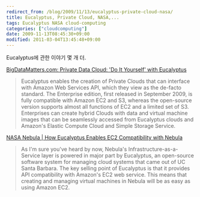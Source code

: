 ```yaml
---
redirect_from: /blog/2009/11/13/eucalyptus-private-cloud-nasa/
title: Eucalyptus, Private Cloud, NASA,...
tags: Eucalyptus NASA cloud-computing
categories: ["cloudcomputing"]
date: 2009-11-13T08:45:30+09:00
modified: 2011-03-04T13:45:48+09:00
---
```

Eucalyptus에 관한 이야기 몇 개 더.

[BigDataMatters.com: Private Data Cloud: 'Do It Yourself' with Eucalyptus](http://bigdatamatters.com/bigdatamatters/2009/09/private-cloud-eucalyptus.html)

> Eucalyptus enables the creation of Private Clouds that can interface with Amazon Web Services API, which they view as the de-facto standard. The Enterprise edition, first released in September 2009, is fully compatible with Amazon EC2 and S3, whereas the open-source version supports almost all functions of EC2 and a limited set of S3. Enterprises can create hybrid Clouds with data and virtual machine images that can be seamlessly accessed from Eucalyptus clouds and Amazon's Elastic Compute Cloud and Simple Storage Service.

[NASA Nebula \| How Eucalyptus Enables EC2 Compatibility with Nebula](http://nebula.nasa.gov/blog/2009/nov/how-eucalyptus-enables-ec2-compatibility-with-nebu/)

> As I'm sure you've heard by now, Nebula's Infrastructure-as-a-Service layer is powered in major part by Eucalyptus, an open-source software system for managing cloud systems that came out of UC Santa Barbara. The key selling point of Eucalyptus is that it provides API compatibility with Amazon's EC2 web service. This means that creating and managing virtual machines in Nebula will be as easy as using Amazon EC2.

